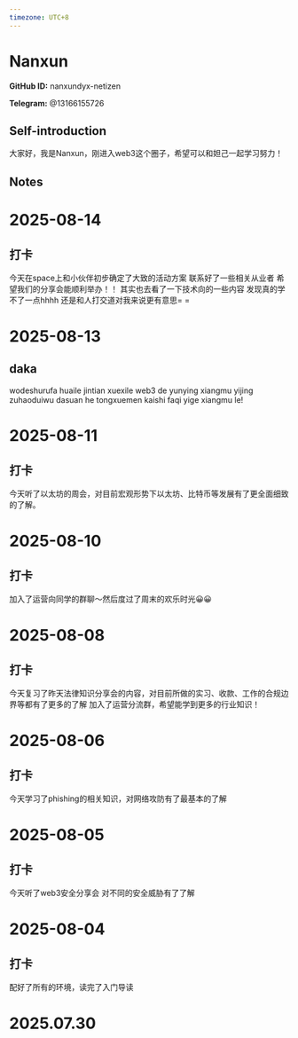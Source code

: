 ```yaml
---
timezone: UTC+8
---
```


# Nanxun

**GitHub ID:** nanxundyx-netizen

**Telegram:** @13166155726

## Self-introduction

大家好，我是Nanxun，刚进入web3这个圈子，希望可以和妲己一起学习努力！

## Notes

<!-- Content_START -->
# 2025-08-14

## 打卡
今天在space上和小伙伴初步确定了大致的活动方案 联系好了一些相关从业者 希望我们的分享会能顺利举办！！
其实也去看了一下技术向的一些内容 发现真的学不了一点hhhh 还是和人打交道对我来说更有意思= =

# 2025-08-13

## daka

wodeshurufa huaile jintian xuexile web3 de yunying xiangmu yijing zuhaoduiwu dasuan he tongxuemen kaishi faqi yige xiangmu le!

# 2025-08-11

## 打卡
今天听了以太坊的周会，对目前宏观形势下以太坊、比特币等发展有了更全面细致的了解。

# 2025-08-10

## 打卡
加入了运营向同学的群聊～然后度过了周末的欢乐时光😀😀

# 2025-08-08

## 打卡
今天复习了昨天法律知识分享会的内容，对目前所做的实习、收款、工作的合规边界等都有了更多的了解
加入了运营分流群，希望能学到更多的行业知识！

# 2025-08-06

## 打卡
今天学习了phishing的相关知识，对网络攻防有了最基本的了解

# 2025-08-05

## 打卡
今天听了web3安全分享会 对不同的安全威胁有了了解

# 2025-08-04

## 打卡

配好了所有的环境，读完了入门导读


# 2025.07.30


<!-- Content_END -->
